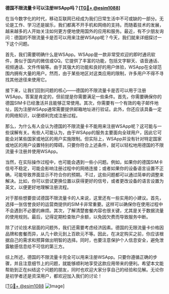 **德国不限流量卡可以注册WSApp吗？[[TG💪+ @esim1088](https://t.me/s/esim1088)]**

在当今数字化的时代，移动互联网已经成为我们日常生活中不可或缺的一部分。无论是工作、学习还是娱乐，我们都离不开手机和网络的支持。而随着技术的发展，越来越多的人开始关注如何更方便地使用国外的应用和服务。最近，有不少朋友询问：德国的不限流量卡是否可以用来注册WSApp呢？今天，我们就来详细探讨一下这个问题。

首先，我们需要明确什么是WSApp。WSApp是一款非常受欢迎的即时通讯软件，类似于国内的微信或QQ。它提供了丰富的功能，包括文字聊天、语音通话、视频通话、文件传输等。由于其强大的功能和良好的用户体验，WSApp在全球范围内拥有大量的用户。然而，由于某些地区对这类应用的限制，许多用户不得不寻找其他途径来使用它。

接下来，让我们回到问题的核心——德国的不限流量卡是否可以用于注册WSApp。答案是肯定的，但前提是你需要满足一些条件。首先，你需要确保你的德国SIM卡已经激活并且能够正常使用。其次，你需要有一个有效的电子邮件地址，因为注册WSApp通常需要提供邮箱地址进行验证。此外，你还应该具备一定的网络知识，以便顺利完成注册过程。

那么，为什么有人会认为德国的不限流量卡不能用来注册WSApp呢？这可能与一些误解有关。有些人可能认为，由于WSApp的服务主要面向全球用户，因此它可能会对某些国家或地区的用户实施限制。但实际上，WSApp并没有针对特定国家或地区的用户设置特别的障碍。只要你符合上述条件，就可以轻松地用德国的不限流量卡注册并使用WSApp。

当然，在实际操作过程中，也可能会遇到一些小问题。例如，如果你的德国SIM卡信号不稳定，可能会影响注册过程中的网络连接；或者如果你的设备语言设置不正确，可能导致界面显示不符合你的预期。不过，这些问题都可以通过简单的调整来解决。比如，你可以尝试更换位置以获得更好的信号，或者更改设备的语言设置为英文，以便更好地理解注册流程。

对于那些想要尝试德国不限流量卡的人来说，这里还有一些实用的小建议。首先，选择一张信誉良好的运营商提供的SIM卡非常重要。这样可以确保你在使用过程中不会遇到不必要的麻烦。其次，了解清楚套餐内容也很关键，尤其是关于数据流量的使用规则。最后，记得定期检查账户余额，以免因欠费而导致服务中断。

除了讨论技术层面的问题外，我们还需要考虑经济因素。德国的无限流量卡价格因品牌和套餐而异，从几十欧元到上百欧元不等。因此，在决定购买之前，你应该根据自己的需求和预算做出明智的选择。同时，也要注意保护个人信息安全，避免泄露敏感信息给不可信的第三方。

综上所述，德国的不限流量卡完全可以用来注册WSApp。只要你遵循正确的步骤，并且注意细节上的问题，就能够顺利地享受这款应用带来的便利。希望本文能帮助到正在纠结这个问题的朋友，同时也欢迎大家分享自己的经验和见解。无论你是初学者还是资深用户，都欢迎加入我们的讨论！

[[TG💪+ @esim1088](https://t.me/s/esim1088) ![Image](https://i.postimg.cc/4NQfJmqS/Snipaste-2025-05-13-00-14-12.png)]